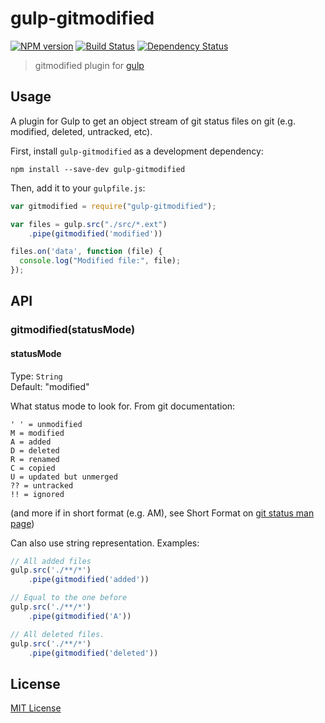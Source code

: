 # gulp-gitmodified
[![NPM version][npm-image]][npm-url] [![Build Status][travis-image]][travis-url] [![Dependency Status][depstat-image]][depstat-url]

> gitmodified plugin for [gulp](https://github.com/gulpjs/gulp)

## Usage

A plugin for Gulp to get an object stream of git status files on git (e.g. modified, deleted, untracked, etc).

First, install `gulp-gitmodified` as a development dependency:

```shell
npm install --save-dev gulp-gitmodified
```

Then, add it to your `gulpfile.js`:

```javascript
var gitmodified = require("gulp-gitmodified");

var files = gulp.src("./src/*.ext")
	.pipe(gitmodified('modified'))

files.on('data', function (file) {
  console.log("Modified file:", file);
});
```

## API

### gitmodified(statusMode)

#### statusMode
Type: `String`  
Default: "modified"

What status mode to look for. From git documentation:

```
' ' = unmodified
M = modified
A = added
D = deleted
R = renamed
C = copied
U = updated but unmerged
?? = untracked
!! = ignored
```

(and more if in short format (e.g. AM), see Short Format on [git status man page](https://www.kernel.org/pub/software/scm/git/docs/git-status.html))

Can also use string representation. Examples:

```javascript
// All added files
gulp.src('./**/*')
    .pipe(gitmodified('added'))
```

```javascript
// Equal to the one before
gulp.src('./**/*')
    .pipe(gitmodified('A'))
```

```javascript
// All deleted files.
gulp.src('./**/*')
    .pipe(gitmodified('deleted'))
```

## License

[MIT License](http://en.wikipedia.org/wiki/MIT_License)

[npm-url]: https://npmjs.org/package/gulp-gitmodified
[npm-image]: https://badge.fury.io/js/gulp-gitmodified.png

[travis-url]: http://travis-ci.org/mikaelbr/gulp-gitmodified
[travis-image]: https://secure.travis-ci.org/mikaelbr/gulp-gitmodified.png?branch=master

[depstat-url]: https://david-dm.org/mikaelbr/gulp-gitmodified
[depstat-image]: https://david-dm.org/mikaelbr/gulp-gitmodified.png
